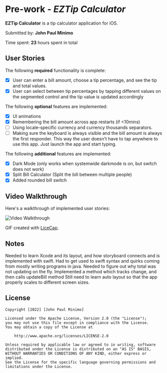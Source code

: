 # Pre-work - *EZTip Calculator*

**EZTip Calculator** is a tip calculator application for iOS.

Submitted by: **John Paul Minimo**

Time spent: **23** hours spent in total

## User Stories

The following **required** functionality is complete:

* [x] User can enter a bill amount, choose a tip percentage, and see the tip and total values.
* [x] User can select between tip percentages by tapping different values on the segmented control and the tip value is updated accordingly

The following **optional** features are implemented:

* [x] UI animations
* [x] Remembering the bill amount across app restarts (if <10mins)
* [ ] Using locale-specific currency and currency thousands separators.
* [ ] Making sure the keyboard is always visible and the bill amount is always the first responder. This way the user doesn't have to tap anywhere to use this app. Just launch the app and start typing.

The following **additional** features are implemented:

- [x] Dark Mode (only works when systemwide darkmode is on, but switch does not work)
- [x] Split Bill Calculator (Split the bill between multiple people) 
- [x] Added rounded bill switch 

## Video Walkthrough

Here's a walkthrough of implemented user stories:

<img src='http://i.imgur.com/link/to/your/gif/file.gif' title='Video Walkthrough' width='' alt='Video Walkthrough' />

GIF created with [LiceCap](http://www.cockos.com/licecap/).

## Notes

Needed to learn Xcode and its layout, and how storyboard connects and is implemented with swift.
Had to get used to swift syntax and quirks coming from mostly writing programs in java.
Needed to figure out why total was not updating on the fly. Implemented a method which tracks change, and then calls updateBill method
Still need to learn auto layout so that the app properly scales to different screen sizes.

## License

    Copyright [2022] [John Paul Minimo]

    Licensed under the Apache License, Version 2.0 (the "License");
    you may not use this file except in compliance with the License.
    You may obtain a copy of the License at

        http://www.apache.org/licenses/LICENSE-2.0

    Unless required by applicable law or agreed to in writing, software
    distributed under the License is distributed on an "AS IS" BASIS,
    WITHOUT WARRANTIES OR CONDITIONS OF ANY KIND, either express or implied.
    See the License for the specific language governing permissions and
    limitations under the License.
